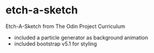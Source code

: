 # etch-a-sketch
Etch-A-Sketch from The Odin Project Curriculum

- included a particle generator as background animation
- included bootstrap v5.1 for styling
